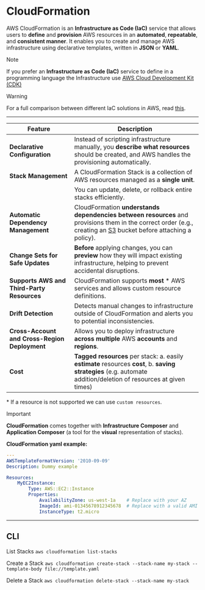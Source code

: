 # CloudFormation
AWS CloudFormation is an **Infrastructure as Code (IaC)** service that allows users to **define** and **provision** AWS resources in an **automated**, **repeatable**, and **consistent manner**. It enables you to create and manage AWS infrastructure using declarative templates, written in **JSON** or **YAML**.

> [!NOTE]
> If you prefer an **Infrastructure as Code (IaC)** service to define in a programming language the Infrastructure use [AWS Cloud Development Kit (CDK)](./cdk.md)

> [!WARNING]
> For a full comparison between different IaC solutions in AWS, read [this](./aws-iac-comparison.md).

---

| Feature        | Description    |
| -------------- | -------------- |
| **Declarative Configuration** | Instead of scripting infrastructure manually, you **describe what resources** should be created, and AWS handles the provisioning automatically.
| **Stack Management** | A CloudFormation Stack is a collection of AWS resources managed as a **single unit**.
|                | You can update, delete, or rollback entire stacks efficiently.
| **Automatic Dependency Management** | CloudFormation **understands dependencies between resources** and provisions them in the correct order (e.g., creating an [S3](./s3.md) bucket before attaching a policy).
| **Change Sets for Safe Updates** | **Before** applying changes, you can **preview** how they will impact existing infrastructure, helping to prevent accidental disruptions.
| **Supports AWS and Third-Party Resources** | CloudFormation supports **most** * AWS services and allows custom resource definitions.
| **Drift Detection** | Detects manual changes to infrastructure outside of CloudFormation and alerts you to potential inconsistencies.
| **Cross-Account and Cross-Region Deployment** | Allows you to deploy infrastructure **across multiple** AWS **accounts** and **regions**.
| **Cost** | **Tagged resources** per stack: a. easily **estimate** resources **cost**, b. **saving strategies** (e.g. automate addition/deletion of resources at given times)

\* If a resource is not supported we can use `custom resources`.

> [!IMPORTANT]
> **CloudFormation** comes together with **Infrastructure Composer** and **Application Composer** (a tool for the **visual** representation of stacks).

**CloudFormation yaml example:**
```yaml
---
AWSTemplateFormatVersion: '2010-09-09'
Description: Dummy example

Resources:
    MyEC2Instance:
        Type: AWS::EC2::Instance
        Properties:
            AvailabilityZone: us-west-1a    # Replace with your AZ
            ImageId: ami-01345678912345678  # Replace with a valid AMI ID for your region
            InstanceType: t2.micro
```

---

## CLI

List Stacks
`aws cloudformation list-stacks`

Create a Stack
`aws cloudformation create-stack --stack-name my-stack --template-body file://template.yaml`

Delete a Stack
`aws cloudformation delete-stack --stack-name my-stack`